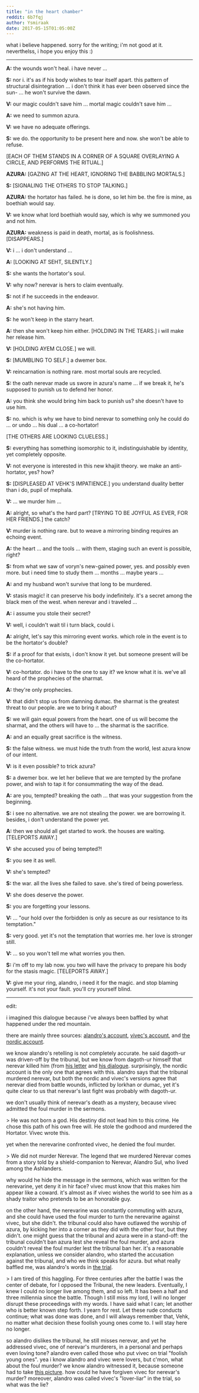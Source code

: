 ```yaml
---
title: "in the heart chamber"
reddit: 6b7fqj
author: Ysmiraak
date: 2017-05-15T01:05:00Z
---
```


what i believe happened. sorry for the writing; i'm not good at it. neverthelss, i hope you enjoy this :)

----

**A:** the wounds won't heal. i have never ...

**S:** nor i. it's as if his body wishes to tear itself apart. this pattern of structural disintegration ... i don't think it has ever been observed since the sun- ... he won't survive the dawn.

**V:** our magic couldn't save him ... mortal magic couldn't save him ...

**A:** we need to summon azura.

**V:** we have no adequate offerings.

**S:** we do. the opportunity to be present here and now. she won't be able to refuse.

[EACH OF THEM STANDS IN A CORNER OF A SQUARE OVERLAYING A CIRCLE, AND PERFORMS THE RITUAL.]

**AZURA:** [GAZING AT THE HEART, IGNORING THE BABBLING MORTALS.]

**S:** [SIGNALING THE OTHERS TO STOP TALKING.]

**AZURA:** the hortator has failed. he is done, so let him be. the fire is mine, as boethiah would say.

**V:** we know what lord boethiah would say, which is why we summoned you and not him.

**AZURA:** weakness is paid in death, mortal, as is foolishness. [DISAPPEARS.]

**V:** i ... i don't understand ...

**A:** [LOOKING AT SEHT, SILENTLY.]

**S:** she wants the hortator's soul.

**V:** why now? nerevar is hers to claim eventually.

**S:** not if he succeeds in the endeavor.

**A:** she's not having him.

**S:** he won't keep in the starry heart.

**A:** then she won't keep him either. [HOLDING IN THE TEARS.] i will make her release him.

**V:** [HOLDING AYEM CLOSE.] we will.

**S:** [MUMBLING TO SELF.] a dwemer box.

**V:** reincarnation is nothing rare. most mortal souls are recycled.

**S:** the oath nerevar made us swore in azura's name ... if we break it, he's supposed to punish us to defend her honor.

**A:** you think she would bring him back to punish us? she doesn't have to use him.

**S:** no. which is why we have to bind nerevar to something only he could do ... or undo ... his dual ... a co-hortator!

[THE OTHERS ARE LOOKING CLUELESS.]

**S:** everything has something isomorphic to it, indistinguishable by identity, yet completely opposite.

**V:** not everyone is interested in this new khajiit theory. we make an anti-hortator, yes? how?

**S:** [DISPLEASED AT VEHK'S IMPATIENCE.] you understand duality better than i do, pupil of mephala.

**V:** ... we murder him ...

**A:** alright, so what's the hard part? [TRYING TO BE JOYFUL AS EVER, FOR HER FRIENDS.] the catch?

**V:** murder is nothing rare. but to weave a mirroring binding requires an echoing event.

**A:** the heart ... and the tools ... with them, staging such an event is possible, right?

**S:** from what we saw of voryn's new-gained power, yes. and possibly even more. but i need time to study them ... months ... maybe years ...

**A:** and my husband won't survive that long to be murdered.

**V:** stasis magic! it can preserve his body indefinitely. it's a secret among the black men of the west. when nerevar and i traveled ...

**A:** i assume you stole their secret?

**V:** well, i couldn't wait til i turn black, could i.

**A:** alright, let's say this mirroring event works. which role in the event is to be the hortator's double?

**S:** if a proof for that exists, i don't know it yet. but someone present will be the co-hortator.

**V:** co-hortator. do i have to the one to say it? we know what it is. we've all heard of the prophecies of the sharmat.

**A:** they're only prophecies.

**V:** that didn't stop us from damning dumac. the sharmat is the greatest threat to our people. are we to bring it about?

**S:** we will gain equal powers from the heart. one of us will become the sharmat, and the others will have to ... the sharmat is the sacrifice.

**A:** and an equally great sacrifice is the witness.

**S:** the false witness. we must hide the truth from the world, lest azura know of our intent.

**V:** is it even possible? to trick azura?

**S:** a dwemer box. we let her believe that we are tempted by the profane power, and wish to tap it for consummating the way of the dead.

**A:** are you, tempted? breaking the oath ... that was your suggestion from the beginning.

**S:** i see no alternative. we are not stealing the power. we are borrowing it. besides, i don't understand the power yet.

**A:** then we should all get started to work. the houses are waiting. [TELEPORTS AWAY.]

**V:** she accused you of being tempted?!

**S:** you see it as well.

**V:** she's tempted?

**S:** the war. all the lives she failed to save. she's tired of being powerless.

**V:** she does deserve the power.

**S:** you are forgetting your lessons.

**V:** ... "our hold over the forbidden is only as secure as our resistance to its temptation."

**S:** very good. yet it's not the temptation that worries me. her love is stronger still.

**V:** ... so you won't tell me what worries you then.

**S:** i'm off to my lab now. you two will have the privacy to prepare his body for the stasis magic. [TELEPORTS AWAY.]

**V:** give me your ring, alandro, i need it for the magic. and stop blaming yourself. it's not your fault. you'll cry yourself blind.

----

edit:

i imagined this dialogue because i've always been baffled by what happened under the red mountain.

there are mainly three sources: [alandro's account](http://en.uesp.net/wiki/Lore:Nerevar_at_Red_Mountain), [vivec's account](http://en.uesp.net/wiki/Lore:The_Battle_of_Red_Mountain), and [the nordic account](http://en.uesp.net/wiki/Lore:Five_Songs_of_King_Wulfharth).

we know alandro's retelling is not completely accurate. he said dagoth-ur was driven-off by the tribunal, but we know from dagoth-ur himself that nerevar killed him (from [his letter](http://en.uesp.net/wiki/Morrowind:Message_from_Dagoth_Ur) and [his dialogue](http://en.uesp.net/wiki/Morrowind:Dagoth_Ur_(god\))). surprisingly, the nordic account is the only one that agrees with this. alandro says that the tribunal murdered nerevar, but both the nordic and vivec's versions agree that nerevar died from battle wounds, inflicted by lorkhan or dumac, yet it's quite clear to us that nerevar's last fight was probably with dagoth-ur.

we don't usually think of nerevar's death as a mystery, because vivec admitted the foul murder in the sermons.

&gt; He was not born a god. His destiny did not lead him to this crime. He chose this path of his own free will. He stole the godhood and murdered the Hortator. Vivec wrote this.

yet when the nerevarine confronted vivec, he denied the foul murder.

&gt; We did not murder Nerevar. The legend that we murdered Nerevar comes from a story told by a shield-companion to Nerevar, Alandro Sul, who lived among the Ashlanders.

why would he hide the message in the sermons, which was written for the nerevarine, yet deny it in hir face? vivec must know that this makes him appear like a coward. it's almost as if vivec wishes the world to see him as a shady traitor who pretends to be an honorable guy.

on the other hand, the nerevarine was constantly commuting with azura, and she could have used the foul murder to turn the nerevarine against vivec, but she didn't. the tribunal could also have outlawed the worship of azura, by kicking her into a corner as they did with the other four, but they didn't. one might guess that the tribunal and azura were in a stand-off: the tribunal couldn't ban azura lest she reveal the foul murder, and azura couldn't reveal the foul murder lest the tribunal ban her. it's a reasonable explanation, unless we consider alandro, who started the accusation against the tribunal, and who we think speaks for azura. but what really baffled me, was alandro's words in [the trial](https://www.imperial-library.info/content/trial-vivec).

&gt; I am tired of this haggling. For three centuries after the battle I was the center of debate, for I opposed the Tribunal, the new leaders. Eventually, I knew I could no longer live among them, and so left. It has been a half and three millennia since the battle. Though I still miss my lord, I will no longer disrupt these proceedings with my words. I have said what I can; let another who is better known step forth. I yearn for rest. Let these rude conducts continue; what was done was done, and I will always remember that, Vehk, no matter what decision these foolish young ones come to. I will stay here no longer.

so alandro dislikes the tribunal, he still misses nerevar, and yet he addressed vivec, one of nerevar's murderers, in a personal and perhaps even loving tone? alandro even called those who put vivec on trial "foolish young ones". yea i know alandro and vivec were lovers, but c'mon, what about the foul murder? we know alandro witnessed it, because someone had to take [this picture](https://www.imperial-library.info/content/foul-murder). how could he have forgiven vivec for nerevar's murder? moreover, alandro was called vivec's "lover-liar" in the trial, so what was the lie?

